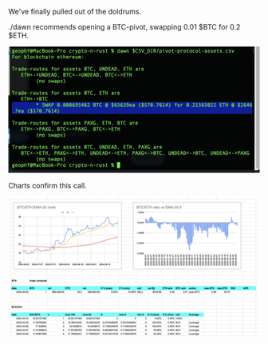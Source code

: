 We've finally pulled out of the doldrums. 

./dawn recommends opening a BTC-pivot, swapping 0.01 $BTC for 0.2 $ETH. 

![./dawn recommendation](imgs/01-dawn-rec.jpg)

Charts confirm this call.

![BTC/ETH chart](imgs/02-btc-eth-chart.png)
